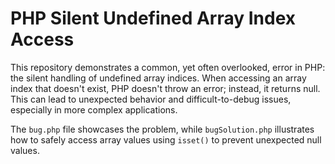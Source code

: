 # PHP Silent Undefined Array Index Access

This repository demonstrates a common, yet often overlooked, error in PHP: the silent handling of undefined array indices. When accessing an array index that doesn't exist, PHP doesn't throw an error; instead, it returns null. This can lead to unexpected behavior and difficult-to-debug issues, especially in more complex applications.

The `bug.php` file showcases the problem, while `bugSolution.php` illustrates how to safely access array values using `isset()` to prevent unexpected null values.